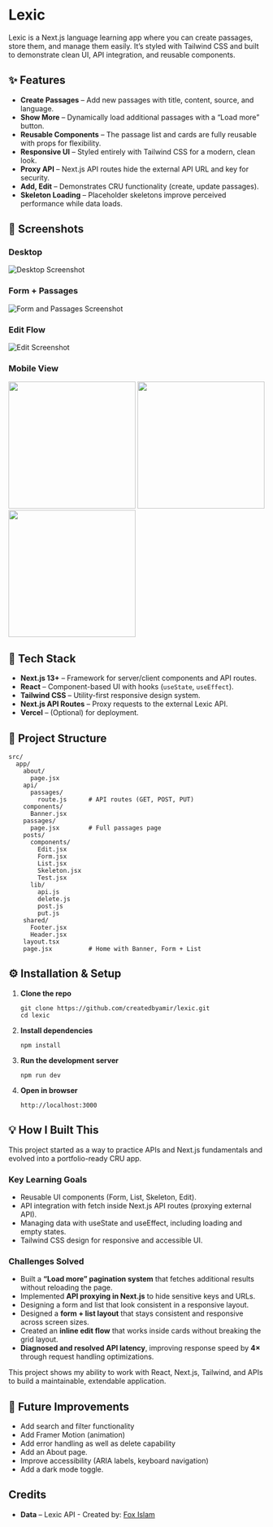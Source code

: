 # Lexic

Lexic is a Next.js language learning app where you can create passages, store them, and manage them easily. It’s styled with Tailwind CSS and built to demonstrate clean UI, API integration, and reusable components.

## ✨ Features

- **Create Passages** – Add new passages with title, content, source, and language.
- **Show More** – Dynamically load additional passages with a “Load more” button.
- **Reusable Components** – The passage list and cards are fully reusable with props for flexibility.
- **Responsive UI** – Styled entirely with Tailwind CSS for a modern, clean look.
- **Proxy API** – Next.js API routes hide the external API URL and key for security.
- **Add, Edit** – Demonstrates CRU functionality (create, update passages).
- **Skeleton Loading** – Placeholder skeletons improve perceived performance while data loads.

## 📸 Screenshots

### Desktop
![Desktop Screenshot](/screenshots/desktop.png)

### Form + Passages
![Form and Passages Screenshot](/screenshots/form-passages.jpg)

### Edit Flow
![Edit Screenshot](/screenshots/Edit.jpg)

### Mobile View
<img src="/screenshots/mobile-1.jpg" width="250" />
<img src="/screenshots/mobile-2.jpg" width="250" />
<img src="/screenshots/mobile-3.jpg" width="250" />


## 🚀 Tech Stack

- **Next.js 13+** – Framework for server/client components and API routes.
- **React** – Component-based UI with hooks (`useState`, `useEffect`).
- **Tailwind CSS** – Utility-first responsive design system.
- **Next.js API Routes** – Proxy requests to the external Lexic API.
- **Vercel** – (Optional) for deployment.

## 📂 Project Structure

```text
src/
  app/
    about/
      page.jsx
    api/
      passages/
        route.js      # API routes (GET, POST, PUT)
    components/
      Banner.jsx
    passages/
      page.jsx        # Full passages page
    posts/
      components/
        Edit.jsx
        Form.jsx
        List.jsx
        Skeleton.jsx
        Test.jsx
      lib/
        api.js
        delete.js
        post.js
        put.js
    shared/
      Footer.jsx
      Header.jsx
    layout.tsx
    page.jsx          # Home with Banner, Form + List

```

## ⚙️ Installation & Setup

1. **Clone the repo**
   ```
   git clone https://github.com/createdbyamir/lexic.git
   cd lexic
   ```

2. **Install dependencies**
    ```
    npm install
    ```

3. **Run the development server**
    ```
    npm run dev
    ```

4. **Open in browser**
    ```
    http://localhost:3000
    ```

## 💡 How I Built This

This project started as a way to practice APIs and Next.js fundamentals and evolved into a portfolio-ready CRU app.

### Key Learning Goals
- Reusable UI components (Form, List, Skeleton, Edit).
- API integration with fetch inside Next.js API routes (proxying external API).
- Managing data with useState and useEffect, including loading and empty states.
- Tailwind CSS design for responsive and accessible UI.

### Challenges Solved
- Built a **“Load more” pagination system** that fetches additional results without reloading the page.
- Implemented **API proxying in Next.js** to hide sensitive keys and URLs.
- Designing a form and list that look consistent in a responsive layout.
- Designed a **form + list layout** that stays consistent and responsive across screen sizes.
- Created an **inline edit flow** that works inside cards without breaking the grid layout.
- **Diagnosed and resolved API latency**, improving response speed by **4×** through request handling optimizations.

This project shows my ability to work with React, Next.js, Tailwind, and APIs to build a maintainable, extendable application.

## 📌 Future Improvements

- Add search and filter functionality
- Add Framer Motion (animation)
- Add error handling as well as delete capability
- Add an About page.
- Improve accessibility (ARIA labels, keyboard navigation)
- Add a dark mode toggle.

## Credits

- **Data** – Lexic API -  Created by: [Fox Islam](https://github.com/fox-islam)
